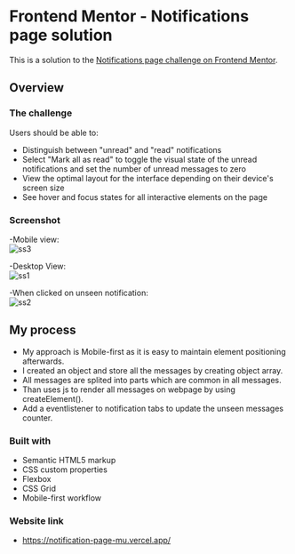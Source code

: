 # Frontend Mentor - Notifications page solution
This is a solution to the [Notifications page challenge on Frontend Mentor](https://www.frontendmentor.io/challenges/notifications-page-DqK5QAmKbC). 

## Overview

### The challenge

Users should be able to:

- Distinguish between "unread" and "read" notifications
- Select "Mark all as read" to toggle the visual state of the unread notifications and set the number of unread messages to zero
- View the optimal layout for the interface depending on their device's screen size
- See hover and focus states for all interactive elements on the page

### Screenshot
-Mobile view:  
![ss3](https://user-images.githubusercontent.com/125572956/235226475-0eccc4d2-b750-4e5b-8756-63b0d8c6a017.png)

-Desktop View:  
![ss1](https://user-images.githubusercontent.com/125572956/235225959-21734f4b-3fc8-4289-b84e-030b5bbddbae.png)

-When clicked on unseen notification:  
![ss2](https://user-images.githubusercontent.com/125572956/235226451-6be569d5-669d-449a-9f00-1ec6824217f3.png)

## My process

- My approach is Mobile-first as it is easy to maintain element positioning afterwards.
- I created an object and store all the messages by creating object array.
- All messages are splited into parts which are common in all messages.
- Than uses js to render all messages on webpage by using createElement().
- Add a eventlistener to notification tabs to update the unseen messages counter.

### Built with

- Semantic HTML5 markup
- CSS custom properties
- Flexbox
- CSS Grid
- Mobile-first workflow

### Website link

- https://notification-page-mu.vercel.app/

